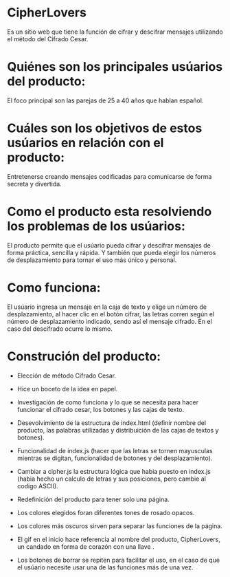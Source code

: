 

# CipherLovers

Es un sítio web que tiene la función de cifrar y descifrar mensajes utilizando el método del Cifrado Cesar.


# Quiénes son los principales usúarios del producto:

El foco principal son las parejas de 25 a 40 años que hablan español.


# Cuáles son los objetivos de estos usúarios en relación con el producto:

Entretenerse creando mensajes codificadas para comunicarse de forma secreta y divertida.


# Como el producto esta resolviendo los problemas de los usúarios:

El producto permite que el usúario pueda cifrar y descifrar mensajes de forma práctica, sencilla y rápida. Y también que pueda elegir los números de desplazamiento para tornar el uso más único y personal.


# Como funciona:

El usúario ingresa un mensaje en la caja de texto y elige un número de desplazamiento, al hacer clic en el botón cifrar, las letras corren según el número de desplazamiento indicado, sendo así el mensaje cifrado. En el caso del descifrado ocurre lo mismo.


# Construción del producto:

* Elección de método Cifrado Cesar.

* Hice un boceto de la idea en papel.

* Investigación de como funciona y lo que se necesita para hacer funcionar el cifrado cesar, los botones y las cajas de texto.
  
* Desevolvimiento de la estructura de index.html (definir nombre del producto, las palabras utilizadas y distribuición de las cajas de textos y botones).

* Funcionalidad de index.js (hacer que las letras se tornen mayusculas mientras se digitan, funcionalidad de botones y del desplazamiento).

* Cambiar a cipher.js la estructura lógica que habia puesto en index.js (habia hecho un calculo de letras y sus posiciones, pero cambie al codigo ASCII).

* Redefinición del producto para tener solo una página.

* Los colores elegidos foran diferentes tones de rosado opacos.

* Los colores más oscuros sirven para separar las funciones de la página.

* El gif en el inicio hace referencia al nombre del producto, CipherLovers, un candado en forma de corazón con una llave .

* Los botones de borrar se repiten para facilitar el uso, en el caso de que el usúario necesite usar una de las funciones más de una vez.

###













